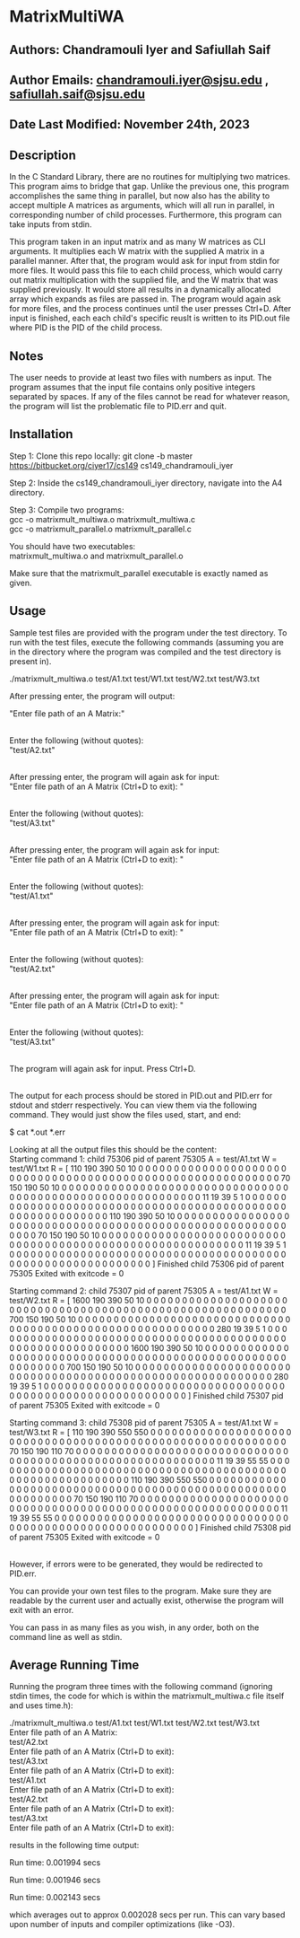 # **MatrixMultiWA**

## Authors: Chandramouli Iyer and Safiullah Saif
## Author Emails: chandramouli.iyer@sjsu.edu , safiullah.saif@sjsu.edu
## Date Last Modified: November 24th, 2023


## Description
In the C Standard Library, there are no routines for multiplying two matrices. This 
program aims to bridge that gap. Unlike the previous one, this program accomplishes the 
same thing in parallel, but now also has the ability to accept multiple A matrices as 
arguments, which will all run in parallel, in corresponding number of child processes.
Furthermore, this program can take inputs from stdin.

This program taken in an input matrix and as many W matrices as CLI arguments. It multiplies
each W matrix with the supplied A matrix in a parallel manner. After that, the program 
would ask for input from stdin for more files. It would pass this file to each child process,
which would carry out matrix multiplication with the supplied file, and the W matrix that was
supplied previously. It would store all results in a dynamically allocated array which expands
as files are passed in. The program would again ask for more files, and the process continues 
until the user presses Ctrl+D. After input is finished, each each child's specific reuslt is 
written to its PID.out file where PID is the PID of the child process.


## Notes
The user needs to provide at least two files with numbers as input. The program 
assumes that the input file contains only positive integers separated by spaces. If any 
of the files cannot be read for whatever reason, the program will list the problematic 
file to PID.err and quit.


## Installation
Step 1: Clone this repo locally: git clone -b master https://bitbucket.org/ciyer17/cs149 cs149_chandramouli_iyer

Step 2: Inside the cs149_chandramouli_iyer directory, navigate into the A4 directory.

Step 3: Compile two programs: <br />
gcc -o matrixmult_multiwa.o matrixmult_multiwa.c <br />
gcc -o matrixmult_parallel.o matrixmult_parallel.c <br />

You should have two executables: <br />
matrixmult_multiwa.o and matrixmult_parallel.o <br />

Make sure that the matrixmult_parallel executable is exactly named as given.


## Usage
Sample test files are provided with the program under the test directory. To run with 
the test files, execute the following commands (assuming you are in the directory where 
the program was compiled and the test directory is present in). <br />

./matrixmult_multiwa.o test/A1.txt test/W1.txt test/W2.txt test/W3.txt <br />

After pressing enter, the program will output: <br />

"Enter file path of an A Matrix:" <br /> <br/>

Enter the following (without quotes): <br />
"test/A2.txt" <br /> <br />

After pressing enter, the program will again ask for input: <br />
"Enter file path of an A Matrix (Ctrl+D to exit): " <br /> <br />

Enter the following (without quotes): <br />
"test/A3.txt" <br /> <br />

After pressing enter, the program will again ask for input: <br />
"Enter file path of an A Matrix (Ctrl+D to exit): " <br /> <br />

Enter the following (without quotes): <br />
"test/A1.txt" <br /> <br />

After pressing enter, the program will again ask for input: <br />
"Enter file path of an A Matrix (Ctrl+D to exit): " <br /> <br />

Enter the following (without quotes): <br />
"test/A2.txt" <br /> <br />

After pressing enter, the program will again ask for input: <br />
"Enter file path of an A Matrix (Ctrl+D to exit): " <br /> <br />

Enter the following (without quotes): <br />
"test/A3.txt" <br /> <br />

The program will again ask for input. Press Ctrl+D. <br /> <br />


The output for each process should be stored in PID.out and PID.err for stdout and stderr respectively.
You can view them via the following command. They would just show the files used, start, and end:

$ cat \*.out \*.err<br />

Looking at all the output files this should be the content: <br />
Starting command 1: child 75306 pid of parent 75305
A = test/A1.txt
W = test/W1.txt
R = [
110 190 390 50 10 0 0 0
0 0 0 0 0 0 0 0
0 0 0 0 0 0 0 0
0 0 0 0 0 0 0 0
0 0 0 0 0 0 0 0
0 0 0 0 0 0 0 0
0 0 0 0 0 0 0 0
0 0 0 0 0 0 0 0
70 150 190 50 10 0 0 0
0 0 0 0 0 0 0 0
0 0 0 0 0 0 0 0
0 0 0 0 0 0 0 0
0 0 0 0 0 0 0 0
0 0 0 0 0 0 0 0
0 0 0 0 0 0 0 0
0 0 0 0 0 0 0 0
11 19 39 5 1 0 0 0
0 0 0 0 0 0 0 0
0 0 0 0 0 0 0 0
0 0 0 0 0 0 0 0
0 0 0 0 0 0 0 0
0 0 0 0 0 0 0 0
0 0 0 0 0 0 0 0
0 0 0 0 0 0 0 0
110 190 390 50 10 0 0 0
0 0 0 0 0 0 0 0
0 0 0 0 0 0 0 0
0 0 0 0 0 0 0 0
0 0 0 0 0 0 0 0
0 0 0 0 0 0 0 0
0 0 0 0 0 0 0 0
0 0 0 0 0 0 0 0
70 150 190 50 10 0 0 0
0 0 0 0 0 0 0 0
0 0 0 0 0 0 0 0
0 0 0 0 0 0 0 0
0 0 0 0 0 0 0 0
0 0 0 0 0 0 0 0
0 0 0 0 0 0 0 0
0 0 0 0 0 0 0 0
11 19 39 5 1 0 0 0
0 0 0 0 0 0 0 0
0 0 0 0 0 0 0 0
0 0 0 0 0 0 0 0
0 0 0 0 0 0 0 0
0 0 0 0 0 0 0 0
0 0 0 0 0 0 0 0
0 0 0 0 0 0 0 0 ]
Finished child 75306 pid of parent 75305
Exited with exitcode = 0

Starting command 2: child 75307 pid of parent 75305
A = test/A1.txt
W = test/W2.txt
R = [
1600 190 390 50 10 0 0 0
0 0 0 0 0 0 0 0
0 0 0 0 0 0 0 0
0 0 0 0 0 0 0 0
0 0 0 0 0 0 0 0
0 0 0 0 0 0 0 0
0 0 0 0 0 0 0 0
0 0 0 0 0 0 0 0
700 150 190 50 10 0 0 0
0 0 0 0 0 0 0 0
0 0 0 0 0 0 0 0
0 0 0 0 0 0 0 0
0 0 0 0 0 0 0 0
0 0 0 0 0 0 0 0
0 0 0 0 0 0 0 0
0 0 0 0 0 0 0 0
280 19 39 5 1 0 0 0
0 0 0 0 0 0 0 0
0 0 0 0 0 0 0 0
0 0 0 0 0 0 0 0
0 0 0 0 0 0 0 0
0 0 0 0 0 0 0 0
0 0 0 0 0 0 0 0
0 0 0 0 0 0 0 0
1600 190 390 50 10 0 0 0
0 0 0 0 0 0 0 0
0 0 0 0 0 0 0 0
0 0 0 0 0 0 0 0
0 0 0 0 0 0 0 0
0 0 0 0 0 0 0 0
0 0 0 0 0 0 0 0
0 0 0 0 0 0 0 0
700 150 190 50 10 0 0 0
0 0 0 0 0 0 0 0
0 0 0 0 0 0 0 0
0 0 0 0 0 0 0 0
0 0 0 0 0 0 0 0
0 0 0 0 0 0 0 0
0 0 0 0 0 0 0 0
0 0 0 0 0 0 0 0
280 19 39 5 1 0 0 0
0 0 0 0 0 0 0 0
0 0 0 0 0 0 0 0
0 0 0 0 0 0 0 0
0 0 0 0 0 0 0 0
0 0 0 0 0 0 0 0
0 0 0 0 0 0 0 0
0 0 0 0 0 0 0 0 ]
Finished child 75307 pid of parent 75305
Exited with exitcode = 0

Starting command 3: child 75308 pid of parent 75305
A = test/A1.txt
W = test/W3.txt
R = [
110 190 390 550 550 0 0 0
0 0 0 0 0 0 0 0
0 0 0 0 0 0 0 0
0 0 0 0 0 0 0 0
0 0 0 0 0 0 0 0
0 0 0 0 0 0 0 0
0 0 0 0 0 0 0 0
0 0 0 0 0 0 0 0
70 150 190 110 70 0 0 0
0 0 0 0 0 0 0 0
0 0 0 0 0 0 0 0
0 0 0 0 0 0 0 0
0 0 0 0 0 0 0 0
0 0 0 0 0 0 0 0
0 0 0 0 0 0 0 0
0 0 0 0 0 0 0 0
11 19 39 55 55 0 0 0
0 0 0 0 0 0 0 0
0 0 0 0 0 0 0 0
0 0 0 0 0 0 0 0
0 0 0 0 0 0 0 0
0 0 0 0 0 0 0 0
0 0 0 0 0 0 0 0
0 0 0 0 0 0 0 0
110 190 390 550 550 0 0 0
0 0 0 0 0 0 0 0
0 0 0 0 0 0 0 0
0 0 0 0 0 0 0 0
0 0 0 0 0 0 0 0
0 0 0 0 0 0 0 0
0 0 0 0 0 0 0 0
0 0 0 0 0 0 0 0
70 150 190 110 70 0 0 0
0 0 0 0 0 0 0 0
0 0 0 0 0 0 0 0
0 0 0 0 0 0 0 0
0 0 0 0 0 0 0 0
0 0 0 0 0 0 0 0
0 0 0 0 0 0 0 0
0 0 0 0 0 0 0 0
11 19 39 55 55 0 0 0
0 0 0 0 0 0 0 0
0 0 0 0 0 0 0 0
0 0 0 0 0 0 0 0
0 0 0 0 0 0 0 0
0 0 0 0 0 0 0 0
0 0 0 0 0 0 0 0
0 0 0 0 0 0 0 0 ]
Finished child 75308 pid of parent 75305
Exited with exitcode = 0 <br /> <br />


However, if errors were to be generated, they would be redirected to PID.err. <br />

You can provide your own test files to the program. Make sure they are readable by the 
current user and actually exist, otherwise the program will exit with an error. <br />

You can pass in as many files as you wish, in any order, both on the command line as well as stdin. <br />


## Average Running Time <br />
Running the program three times with the following command (ignoring stdin times, the code for which 
is within the matrixmult_multiwa.c file itself and uses time.h): <br />

./matrixmult_multiwa.o test/A1.txt test/W1.txt test/W2.txt test/W3.txt <br />
Enter file path of an A Matrix: <br />
test/A2.txt <br />
Enter file path of an A Matrix (Ctrl+D to exit): <br />
test/A3.txt <br />
Enter file path of an A Matrix (Ctrl+D to exit): <br />
test/A1.txt <br />
Enter file path of an A Matrix (Ctrl+D to exit): <br />
test/A2.txt <br />
Enter file path of an A Matrix (Ctrl+D to exit): <br />
test/A3.txt <br />
Enter file path of an A Matrix (Ctrl+D to exit): <br />

results in the following time output: <br />

Run time: 0.001994 secs <br />

Run time: 0.001946 secs <br />

Run time: 0.002143 secs <br />

which averages out to approx 0.002028 secs per run. This can vary based upon number of inputs and compiler 
optimizations (like -O3).
